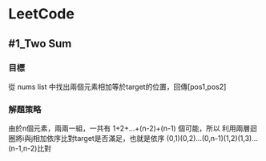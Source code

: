 # LeetCode
## #1_Two Sum
### 目標
從 nums list 中找出兩個元素相加等於target的位置，回傳[pos1,pos2]
### 解題策略
由於n個元素，兩兩一組，一共有 1+2+...+(n-2)+(n-1) 個可能，所以
利用兩層迴圈將i與j相加依序比對target是否滿足，也就是依序 (0,1)(0,2)...(0,n-1)(1,2)(1,3)...(n-1,n-2)比對